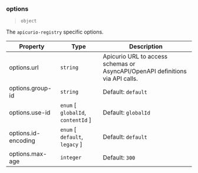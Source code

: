 ### options

> `object`

The `apicurio-registry` specific options.

| Property | Type | Description |
| -- | -- | -- |
| options.url |  `string` |  Apicurio URL to access schemas or AsyncAPI/OpenAPI definitions via API calls. | 
| options.group-id |  `string` | Default: `default` |  The artifact group ID represents an independent scope in Apicurio. | 
| options.use-id |  `enum` [ `globalId`, `contentId` ] | Default: `globalId` |  Use global or content identifier for resolving schemas in Apicurio. | 
| options.id-encoding |  `enum` [ `default`, `legacy` ] | Default: `default` |  Store identifiers as Apicurio default 8-byte long or legacy 4-byte integer. | 
| options.max-age |  `integer` | Default: `300` |  The maximum duration in seconds to keep a cached schema before fetching the schema again. | 
